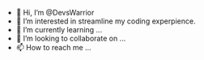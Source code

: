 - 👋 Hi, I’m @DevsWarrior
- 👀 I’m interested in streamline my coding experpience.
- 🌱 I’m currently learning ...
- 💞️ I’m looking to collaborate on ...
- 📫 How to reach me ...

<!---
DevsWarrior/DevsWarrior is a ✨ special ✨ repository because its `README.md` (this file) appears on your GitHub profile.
You can click the Preview link to take a look at your changes.
--->

